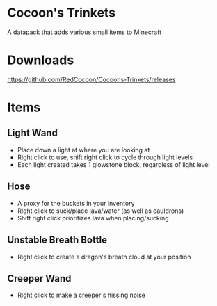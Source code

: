 # Cocoon's Trinkets
 A datapack that adds various small items to Minecraft


# Downloads
https://github.com/RedCocoon/Cocoons-Trinkets/releases

# Items

## Light Wand
- Place down a light at where you are looking at
- Right click to use, shift right click to cycle through light levels
- Each light created takes 1 glowstone block, regardless of light level

## Hose
- A proxy for the buckets in your inventory
- Right click to suck/place lava/water (as well as cauldrons)
- Shift right click prioritizes lava when placing/sucking

## Unstable Breath Bottle
- Right click to create a dragon's breath cloud at your position

## Creeper Wand
- Right click to make a creeper's hissing noise
